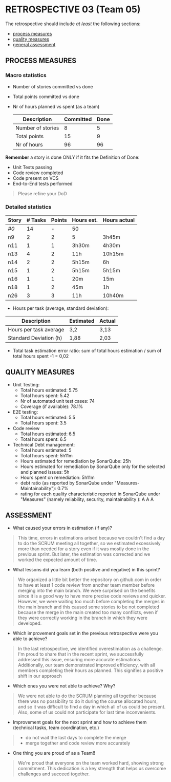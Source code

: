RETROSPECTIVE 03 (Team 05)
=====================================

The retrospective should include _at least_ the following
sections:

- [process measures](#process-measures)
- [quality measures](#quality-measures)
- [general assessment](#assessment)

## PROCESS MEASURES 

### Macro statistics

- Number of stories committed vs done 
- Total points committed vs done 
- Nr of hours planned vs spent (as a team)

  | Description       | Committed | Done |
  | ----------------- | --------- | ---- |
  | Number of stories | 8         | 5    |
  | Total points      | 15        | 9    |
  | Nr of hours       | 96        | 96   |

**Remember**  a story is done ONLY if it fits the Definition of Done:
 
- Unit Tests passing
- Code review completed
- Code present on VCS
- End-to-End tests performed

> Please refine your DoD 

### Detailed statistics

| Story | # Tasks | Points | Hours est. | Hours actual |
| ----- | ------- | ------ | ---------- | ------------ |
| _#0_  | 14      | -      | 50         |              |
| n9    | 2       | 2      | 5          | 3h45m        |
| n11   | 1       | 1      | 3h30m      | 4h30m        |
| n13   | 4       | 2      | 11h        | 10h15m       |
| n14   | 2       | 2      | 5h15m      | 6h           |
| n15   | 1       | 2      | 5h15m      | 5h15m        |
| n16   | 1       | 1      | 20m        | 15m          |
| n18   | 1       | 2      | 45m        | 1h           |
| n26   | 3       | 3      | 11h        | 10h40m       |
   

- Hours per task (average, standard deviation): 

| Description | Estimated | Actual |
  | ----- | ------- | ------ |
  | Hours per task average |3,2 | 3,13 |
  |Standard Deviation (h) | 1,88 | 2,03 |

- Total task estimation error ratio: sum of total hours estimation / sum of total hours spent -1 = 0,02

  
## QUALITY MEASURES 

- Unit Testing:
  - Total hours estimated: 5.75
  - Total hours spent: 5.42
  - Nr of automated unit test cases: 74
  - Coverage (if available): 78.1%
- E2E testing:
  - Total hours estimated: 5.5
  - Total hours spent: 3.5
- Code review 
  - Total hours estimated: 6.5
  - Total hours spent: 6.5
- Technical Debt management:
  - Total hours estimated: 5
  - Total hours spent: 5h11m
  - Hours estimated for remediation by SonarQube: 25h
  - Hours estimated for remediation by SonarQube only for the selected and planned issues: 5h 
  - Hours spent on remediation: 5h11m
  - debt ratio (as reported by SonarQube under "Measures-Maintainability"): 0.7%
  - rating for each quality characteristic reported in SonarQube under "Measures" (namely reliability, security, maintainability ): A A A
  


## ASSESSMENT

- What caused your errors in estimation (if any)?
> This time, errors in estimations arised because we couldn't find a day to do the SCRUM meeting all together, so we estimated excessively more than needed for a story even if it was mostly done in the previous sprint. But later, the estimation was corrected and we worked the expected amount of time.

- What lessons did you learn (both positive and negative) in this sprint?
> We organized a little bit better the repository on github.com in order to have at least 1 code review from another team member before merging into the main branch. We were surprised on the benefits since it is a good way to have more precise code reviews and quicker.  
However, we were waiting too much before completing the merges in the main branch and this caused some stories to be not completed because the merge in the main created too many conflicts, even if they were correctly working in the branch in which they were developed.

- Which improvement goals set in the previous retrospective were you able to achieve? 
> In the last retrospective, we identified overestimation as a challenge. I'm proud to share that in the recent sprint, we successfully addressed this issue, ensuring more accurate estimations. Additionally, our team demonstrated improved efficiency, with all members completing their hours as planned. This signifies a positive shift in our approach
  
- Which ones you were not able to achieve? Why?
> We were not able to do the SCRUM planning all together because there was no possibility to do it during the course allocated hours, and so it was difficult to find a day in which all of us could be present. Also, some of us could not participate for last time inconvenients.

- Improvement goals for the next sprint and how to achieve them (technical tasks, team coordination, etc.)

> - do not wait the last days to complete the merge
> - merge together and code review more accurately

- One thing you are proud of as a Team!!
> We're proud that everyone on the team worked hard, showing strong commitment. This dedication is a key strength that helps us overcome challenges and succeed together.